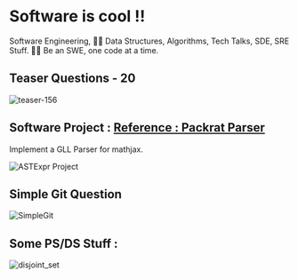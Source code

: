 # Software is cool !!
Software Engineering, 👨‍💻 Data Structures, Algorithms, Tech Talks, SDE, SRE Stuff. 🧑‍💻 Be an SWE, one code at a time.

## Teaser Questions - 20

![teaser-156](https://raw.githubusercontent.com/codersguild/SWE/master/Discussion%20Images/Assets/teaser_156.png)

## Software Project : [Reference : Packrat Parser](https://github.com/taocpp/PEGTL)

Implement a GLL Parser for mathjax.

![ASTExpr Project](https://raw.githubusercontent.com/codersguild/SWE/master/Code%20Project/exprclass.PNG)

## Simple Git Question 

![SimpleGit](https://raw.githubusercontent.com/codersguild/SWE/master/Design%20Discussions/Github%20Implementation.PNG)

## Some PS/DS Stuff : 

![disjoint_set](https://raw.githubusercontent.com/codersguild/SWE/master/Discussion%20Images/Assets/disjoint_set.png)
